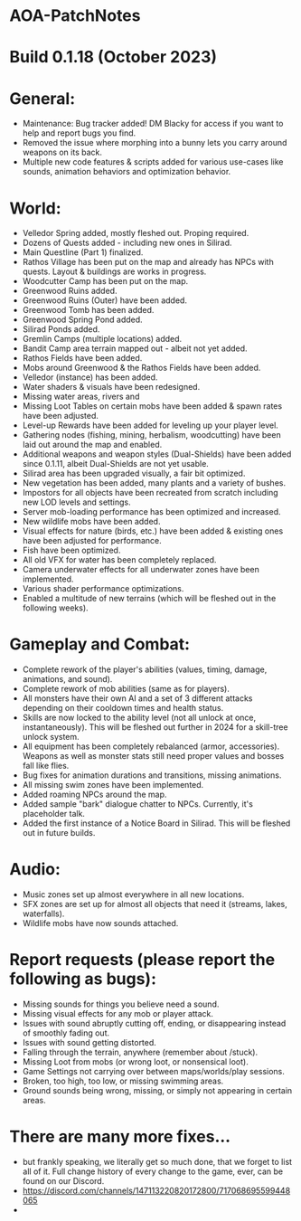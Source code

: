 # AOA-PatchNotes
# Build 0.1.18 (October 2023)

# General:
- Maintenance: Bug tracker added! DM Blacky for access if you want to help and report bugs you find.
- Removed the issue where morphing into a bunny lets you carry around weapons on its back.
- Multiple new code features & scripts added for various use-cases like sounds, animation behaviors and optimization behavior.

# World:
- Velledor Spring added, mostly fleshed out. Proping required.
- Dozens of Quests added - including new ones in Silirad.
- Main Questline (Part 1) finalized.
- Rathos Village has been put on the map and already has NPCs with quests. Layout & buildings are works in progress.
- Woodcutter Camp has been put on the map.
- Greenwood Ruins added.
- Greenwood Ruins (Outer) have been added.
- Greenwood Tomb has been added.
- Greenwood Spring Pond added.
- Silirad Ponds added.
- Gremlin Camps (multiple locations) added.
- Bandit Camp area terrain mapped out - albeit not yet added.
- Rathos Fields have been added.
- Mobs around Greenwood & the Rathos Fields have been added.
- Velledor (instance) has been added.
- Water shaders & visuals have been redesigned.
- Missing water areas, rivers and
- Missing Loot Tables on certain mobs have been added & spawn rates have been adjusted.
- Level-up Rewards have been added for leveling up your player level.
- Gathering nodes (fishing, mining, herbalism, woodcutting) have been laid out around the map and enabled.
- Additional weapons and weapon styles (Dual-Shields) have been added since 0.1.11, albeit Dual-Shields are not yet usable.
- Silirad area has been upgraded visually, a fair bit optimized.
- New vegetation has been added, many plants and a variety of bushes.
- Impostors for all objects have been recreated from scratch including new LOD levels and settings.
- Server mob-loading performance has been optimized and increased.
- New wildlife mobs have been added.
- Visual effects for nature (birds, etc.) have been added & existing ones have been adjusted for performance.
- Fish have been optimized.
- All old VFX for water has been completely replaced.
- Camera underwater effects for all underwater zones have been implemented.
- Various shader performance optimizations.
- Enabled a multitude of new terrains (which will be fleshed out in the following weeks).

# Gameplay and Combat:
- Complete rework of the player's abilities (values, timing, damage, animations, and sound).
- Complete rework of mob abilities (same as for players).
- All monsters have their own AI and a set of 3 different attacks depending on their cooldown times and health status.
- Skills are now locked to the ability level (not all unlock at once, instantaneously). This will be fleshed out further in 2024 for a skill-tree unlock system.
- All equipment has been completely rebalanced (armor, accessories). Weapons as well as monster stats still need proper values and bosses fall like flies.
- Bug fixes for animation durations and transitions, missing animations.
- All missing swim zones have been implemented.
- Added roaming NPCs around the map.
- Added sample "bark" dialogue chatter to NPCs. Currently, it's placeholder talk.
- Added the first instance of a Notice Board in Silirad. This will be fleshed out in future builds.

# Audio:
- Music zones set up almost everywhere in all new locations.
- SFX zones are set up for almost all objects that need it (streams, lakes, waterfalls).
- Wildlife mobs have now sounds attached.

# Report requests (please report the following as bugs): 
- Missing sounds for things you believe need a sound.
- Missing visual effects for any mob or player attack.
- Issues with sound abruptly cutting off, ending, or disappearing instead of smoothly fading out.
- Issues with sound getting distorted.
- Falling through the terrain, anywhere (remember about /stuck).
- Missing Loot from mobs (or wrong loot, or nonsensical loot).
- Game Settings not carrying over between maps/worlds/play sessions.
- Broken, too high, too low, or missing swimming areas.
- Ground sounds being wrong, missing, or simply not appearing in certain areas.


# There are many more fixes... 
- but frankly speaking, we literally get so much done, that we forget to list all of it. Full change history of every change to the game, ever, can be found on our Discord.
- https://discord.com/channels/147113220820172800/717068695599448065
- 
